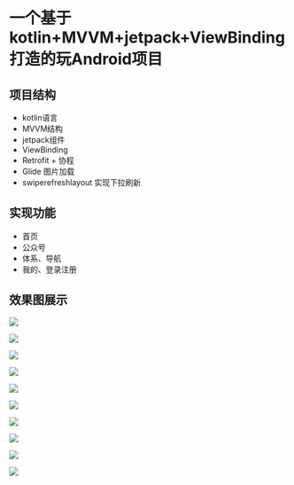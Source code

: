 # 一个基于kotlin+MVVM+jetpack+ViewBinding打造的玩Android项目

## 项目结构

- kotlin语言
- MVVM结构
- jetpack组件
- ViewBinding
- Retrofit + 协程
- Glide 图片加载
- swiperefreshlayout 实现下拉刷新

## 实现功能

- 首页
- 公众号
- 体系、导航
- 我的、登录注册

## 效果图展示

![](https://github.com/mcc-run/WanAndroid/blob/master/show_home.png)

![](https://github.com/mcc-run/WanAndroid/blob/master/sys_sys.png)

![](https://github.com/mcc-run/WanAndroid/blob/master/sys_sys_detail.png)

![](https://github.com/mcc-run/WanAndroid/blob/master/sys_sys_article.png)

![](https://github.com/mcc-run/WanAndroid/blob/master/sys_nav.png)

![](https://github.com/mcc-run/WanAndroid/blob/master/public.png)

![](https://github.com/mcc-run/WanAndroid/blob/master/user.png)

![](https://github.com/mcc-run/WanAndroid/blob/master/unLogin.png)

![](https://github.com/mcc-run/WanAndroid/blob/master/login.png)

![](https://github.com/mcc-run/WanAndroid/blob/master/register.png)
